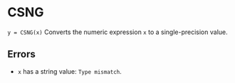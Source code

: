 # CSNG
`y = CSNG(x)`
Converts the numeric expression `x` to a single-precision value.

## Errors
* `x` has a string value: `Type mismatch`.